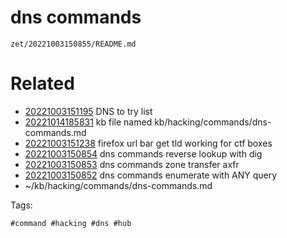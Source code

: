 # dns commands

` zet/20221003150855/README.md `

# Related

- [20221003151195](/zet/20221003151195/README.md) DNS to try list
- [20221014185831](/zet/20221014185831/README.md) kb file named kb/hacking/commands/dns-commands.md
- [20221003151238](/zet/20221003151238/README.md) firefox url bar get tld working for ctf boxes
- [20221003150854](/zet/20221003150854/README.md) dns commands reverse lookup with dig
- [20221003150853](/zet/20221003150853/README.md) dns commands zone transfer axfr
- [20221003150852](/zet/20221003150852/README.md) dns commands enumerate with ANY query
- ~/kb/hacking/commands/dns-commands.md

Tags:

    #command #hacking #dns #hub
